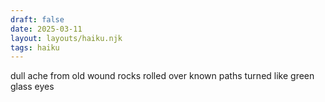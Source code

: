 ```yaml
---
draft: false
date: 2025-03-11
layout: layouts/haiku.njk
tags: haiku
---
```


dull ache from old wound
rocks rolled over known paths
turned like green glass eyes